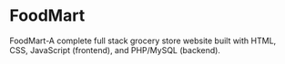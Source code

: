 # FoodMart
FoodMart-A complete full stack grocery store website built with HTML, CSS, JavaScript (frontend), and PHP/MySQL (backend). 

